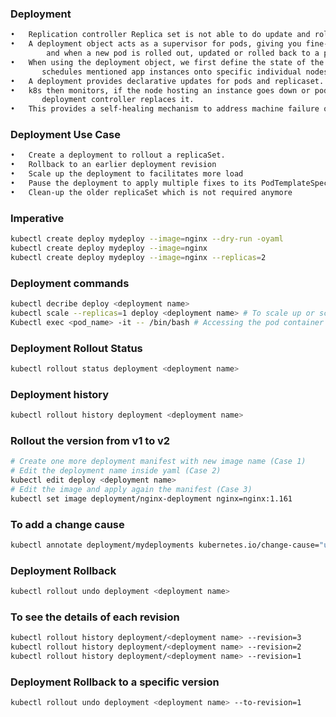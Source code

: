 ### Deployment
```sh
•	Replication controller Replica set is not able to do update and rollback apps in the cluster.
•	A deployment object acts as a supervisor for pods, giving you fine-grained control over how
        and when a new pod is rolled out, updated or rolled back to a previous state.
•	When using the deployment object, we first define the state of the app, then k8s cluster
       schedules mentioned app instances onto specific individual nodes.
•	A deployment provides declarative updates for pods and replicaset.
•	k8s then monitors, if the node hosting an instance goes down or pod is deleted then the
       deployment controller replaces it.
•	This provides a self-healing mechanism to address machine failure or maintenance.
```
### Deployment Use Case
```sh
•	Create a deployment to rollout a replicaSet.
•	Rollback to an earlier deployment revision
•	Scale up the deployment to facilitates more load
•	Pause the deployment to apply multiple fixes to its PodTemplateSpec and then name it to a new rollout
•	Clean-up the older replicaSet which is not required anymore
```
### Imperative
```sh
kubectl create deploy mydeploy --image=nginx --dry-run -oyaml
kubectl create deploy mydeploy --image=nginx 
kubectl create deploy mydeploy --image=nginx --replicas=2
```
### Deployment commands
```sh
kubectl decribe deploy <deployment name>
kubectl scale --replicas=1 deploy <deployment name> # To scale up or scale down
Kubectl exec <pod_name> -it -- /bin/bash # Accessing the pod container
```
### Deployment Rollout Status
```sh
kubectl rollout status deployment <deployment name>
```
###  Deployment history
```sh
kubectl rollout history deployment <deployment name>
```
### Rollout the version from v1 to v2
```sh
# Create one more deployment manifest with new image name (Case 1)
# Edit the deployment name inside yaml (Case 2)
kubectl edit deploy <deployment name>
# Edit the image and apply again the manifest (Case 3)
kubectl set image deployment/nginx-deployment nginx=nginx:1.161
```
### To add a change cause
```sh
kubectl annotate deployment/mydeployments kubernetes.io/change-cause="update image version from v1 to v2"
```
### Deployment Rollback
```sh
kubectl rollout undo deployment <deployment name>
```
### To see the details of each revision
```sh
kubectl rollout history deployment/<deployment name> --revision=3
kubectl rollout history deployment/<deployment name> --revision=2
kubectl rollout history deployment/<deployment name> --revision=1
```
### Deployment Rollback to a specific version
```sh
kubectl rollout undo deployment <deployment name> --to-revision=1
```
